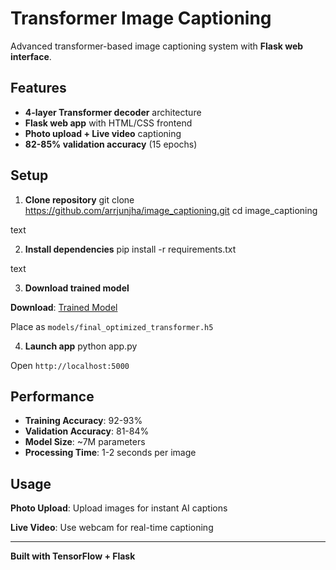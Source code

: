 # Transformer Image Captioning

Advanced transformer-based image captioning system with **Flask web interface**.

##  Features

-  **4-layer Transformer decoder** architecture
-  **Flask web app** with HTML/CSS frontend  
-  **Photo upload + Live video** captioning
-  **82-85% validation accuracy** (15 epochs)

##  Setup

1. **Clone repository**
git clone https://github.com/arrjunjha/image_captioning.git
cd image_captioning

text

2. **Install dependencies**
pip install -r requirements.txt

text

3. **Download trained model**

 **Download**: [Trained Model](https://drive.google.com/file/d/11RdYQTKgJ7ALcq6eD0BfjSPj9TUY1vUC/view?usp=sharing)

Place as `models/final_optimized_transformer.h5`

4. **Launch app**
python app.py

Open `http://localhost:5000`


##  Performance

- **Training Accuracy**: 92-93%
- **Validation Accuracy**: 81-84%  
- **Model Size**: ~7M parameters
- **Processing Time**: 1-2 seconds per image

##  Usage

**Photo Upload**: Upload images for instant AI captions

**Live Video**: Use webcam for real-time captioning

---

**Built with TensorFlow + Flask**
